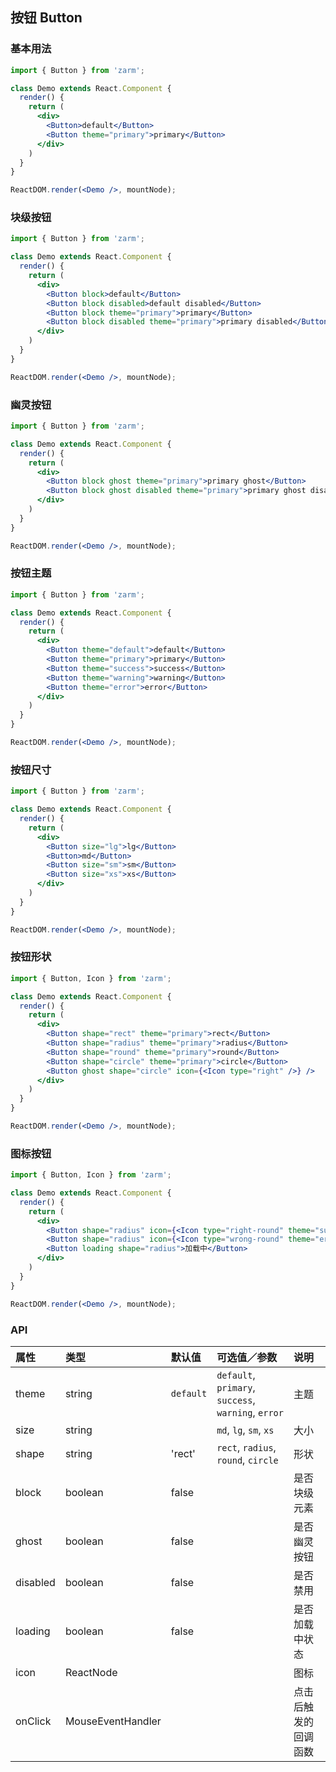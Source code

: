 ## 按钮 Button



### 基本用法
```jsx
import { Button } from 'zarm';

class Demo extends React.Component {
  render() {
    return (
      <div>
        <Button>default</Button>
        <Button theme="primary">primary</Button>
      </div>
    )
  }
}

ReactDOM.render(<Demo />, mountNode);
```



### 块级按钮
```jsx
import { Button } from 'zarm';

class Demo extends React.Component {
  render() {
    return (
      <div>
        <Button block>default</Button>
        <Button block disabled>default disabled</Button>
        <Button block theme="primary">primary</Button>
        <Button block disabled theme="primary">primary disabled</Button>
      </div>
    )
  }
}

ReactDOM.render(<Demo />, mountNode);
```



### 幽灵按钮
```jsx
import { Button } from 'zarm';

class Demo extends React.Component {
  render() {
    return (
      <div>
        <Button block ghost theme="primary">primary ghost</Button>
        <Button block ghost disabled theme="primary">primary ghost disabled</Button>
      </div>
    )
  }
}

ReactDOM.render(<Demo />, mountNode);
```



### 按钮主题
```jsx
import { Button } from 'zarm';

class Demo extends React.Component {
  render() {
    return (
      <div>
        <Button theme="default">default</Button>
        <Button theme="primary">primary</Button>
        <Button theme="success">success</Button>
        <Button theme="warning">warning</Button>
        <Button theme="error">error</Button>
      </div>
    )
  }
}

ReactDOM.render(<Demo />, mountNode);
```



### 按钮尺寸
```jsx
import { Button } from 'zarm';

class Demo extends React.Component {
  render() {
    return (
      <div>
        <Button size="lg">lg</Button>
        <Button>md</Button>
        <Button size="sm">sm</Button>
        <Button size="xs">xs</Button>
      </div>
    )
  }
}

ReactDOM.render(<Demo />, mountNode);
```



### 按钮形状
```jsx
import { Button, Icon } from 'zarm';

class Demo extends React.Component {
  render() {
    return (
      <div>
        <Button shape="rect" theme="primary">rect</Button>
        <Button shape="radius" theme="primary">radius</Button>
        <Button shape="round" theme="primary">round</Button>
        <Button shape="circle" theme="primary">circle</Button>
        <Button ghost shape="circle" icon={<Icon type="right" />} />
      </div>
    )
  }
}

ReactDOM.render(<Demo />, mountNode);
```



### 图标按钮
```jsx
import { Button, Icon } from 'zarm';

class Demo extends React.Component {
  render() {
    return (
      <div>
        <Button shape="radius" icon={<Icon type="right-round" theme="success" />}>正确</Button>
        <Button shape="radius" icon={<Icon type="wrong-round" theme="error" />}>错误</Button>
        <Button loading shape="radius">加载中</Button>
      </div>
    )
  }
}

ReactDOM.render(<Demo />, mountNode);
```



### API

| 属性 | 类型 | 默认值 | 可选值／参数 | 说明 |
| :--- | :--- | :--- | :--- | :--- |
| theme | string | `default` | `default`, `primary`, `success`, `warning`, `error` | 主题 |
| size | string | | `md`, `lg`, `sm`, `xs` | 大小 |
| shape | string | 'rect' | `rect`, `radius`, `round`, `circle` | 形状 |
| block | boolean | false | | 是否块级元素 |
| ghost | boolean | false | | 是否幽灵按钮 |
| disabled | boolean | false | | 是否禁用 |
| loading | boolean | false | | 是否加载中状态 |
| icon | ReactNode | | | 图标 |
| onClick | MouseEventHandler<HTMLAnchorElement> | | | 点击后触发的回调函数 |
